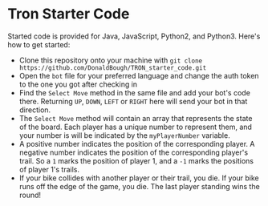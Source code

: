 # Tron Starter Code

Started code is provided for Java, JavaScript, Python2, and Python3. Here's how to get started:

* Clone this repository onto your machine with `git clone https://github.com/DonaldBough/TRON_starter_code.git`
* Open the `bot` file for your preferred language and change the auth token to the one you got after checking in
* Find the `Select Move` method in the same file and add your bot's code there. Returning `UP`, `DOWN`, `LEFT` or `RIGHT` here will send your bot in that direction.
* The `Select Move` method will contain an array that represents the state of the board. Each player has a unique number to represent them, and your number is will be indicated by the `myPlayerNumber` variable.
* A positive number indicates the position of the corresponding player. A negative number indicates the position of the corresponding player's trail. So a `1` marks the position of player 1, and a `-1` marks the positions of player 1's trails.
* If your bike collides with another player or their trail, you die. If your bike runs off the edge of the game, you die. The last player standing wins the round!
